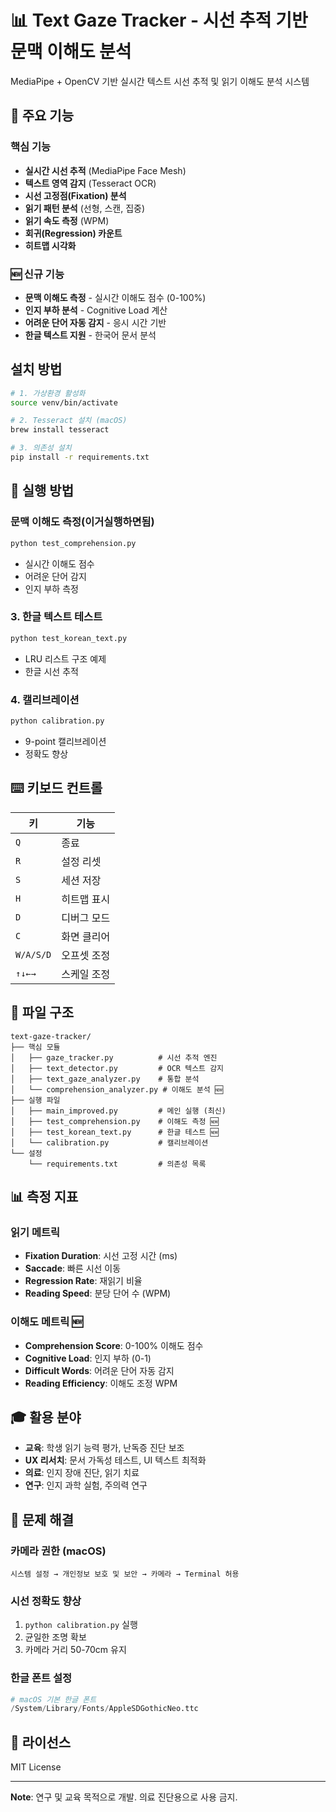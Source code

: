 # 📊 Text Gaze Tracker - 시선 추적 기반 문맥 이해도 분석

MediaPipe + OpenCV 기반 실시간 텍스트 시선 추적 및 읽기 이해도 분석 시스템

## 🚀 주요 기능

### 핵심 기능
- **실시간 시선 추적** (MediaPipe Face Mesh)
- **텍스트 영역 감지** (Tesseract OCR)
- **시선 고정점(Fixation) 분석**
- **읽기 패턴 분석** (선형, 스캔, 집중)
- **읽기 속도 측정** (WPM)
- **회귀(Regression) 카운트**
- **히트맵 시각화**

### 🆕 신규 기능
- **문맥 이해도 측정** - 실시간 이해도 점수 (0-100%)
- **인지 부하 분석** - Cognitive Load 계산
- **어려운 단어 자동 감지** - 응시 시간 기반
- **한글 텍스트 지원** - 한국어 문서 분석

## 설치 방법

```bash
# 1. 가상환경 활성화
source venv/bin/activate

# 2. Tesseract 설치 (macOS)
brew install tesseract

# 3. 의존성 설치
pip install -r requirements.txt
```

## 🎯 실행 방법


###  문맥 이해도 측정(이거실행하면됨)
```bash
python test_comprehension.py
```
- 실시간 이해도 점수
- 어려운 단어 감지
- 인지 부하 측정

### 3. 한글 텍스트 테스트
```bash
python test_korean_text.py
```
- LRU 리스트 구조 예제
- 한글 시선 추적

### 4. 캘리브레이션
```bash
python calibration.py
```
- 9-point 캘리브레이션
- 정확도 향상

## ⌨️ 키보드 컨트롤

| 키 | 기능 |
|---|------|
| `Q` | 종료 |
| `R` | 설정 리셋 |
| `S` | 세션 저장 |
| `H` | 히트맵 표시 |
| `D` | 디버그 모드 |
| `C` | 화면 클리어 |
| `W/A/S/D` | 오프셋 조정 |
| `↑↓←→` | 스케일 조정 |

## 📁 파일 구조

```
text-gaze-tracker/
├── 핵심 모듈
│   ├── gaze_tracker.py          # 시선 추적 엔진
│   ├── text_detector.py         # OCR 텍스트 감지
│   ├── text_gaze_analyzer.py    # 통합 분석
│   └── comprehension_analyzer.py # 이해도 분석 🆕
├── 실행 파일
│   ├── main_improved.py         # 메인 실행 (최신)
│   ├── test_comprehension.py    # 이해도 측정 🆕
│   ├── test_korean_text.py      # 한글 테스트 🆕
│   └── calibration.py           # 캘리브레이션
└── 설정
    └── requirements.txt         # 의존성 목록
```

## 📊 측정 지표

### 읽기 메트릭
- **Fixation Duration**: 시선 고정 시간 (ms)
- **Saccade**: 빠른 시선 이동
- **Regression Rate**: 재읽기 비율
- **Reading Speed**: 분당 단어 수 (WPM)

### 이해도 메트릭 🆕
- **Comprehension Score**: 0-100% 이해도 점수
- **Cognitive Load**: 인지 부하 (0-1)
- **Difficult Words**: 어려운 단어 자동 감지
- **Reading Efficiency**: 이해도 조정 WPM

## 🎓 활용 분야

- **교육**: 학생 읽기 능력 평가, 난독증 진단 보조
- **UX 리서치**: 문서 가독성 테스트, UI 텍스트 최적화
- **의료**: 인지 장애 진단, 읽기 치료
- **연구**: 인지 과학 실험, 주의력 연구

## 🔧 문제 해결

### 카메라 권한 (macOS)
```
시스템 설정 → 개인정보 보호 및 보안 → 카메라 → Terminal 허용
```

### 시선 정확도 향상
1. `python calibration.py` 실행
2. 균일한 조명 확보
3. 카메라 거리 50-70cm 유지

### 한글 폰트 설정
```python
# macOS 기본 한글 폰트
/System/Library/Fonts/AppleSDGothicNeo.ttc
```

## 📄 라이선스

MIT License

---

**Note**: 연구 및 교육 목적으로 개발. 의료 진단용으로 사용 금지.
